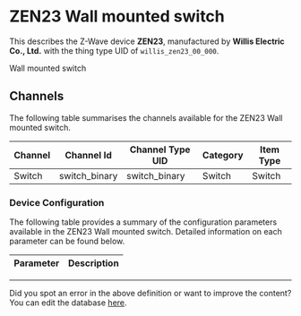 
# ZEN23 Wall mounted switch

This describes the Z-Wave device **ZEN23**, manufactured by **Willis Electric Co., Ltd.** with the thing type UID of ```willis_zen23_00_000```. 

Wall mounted switch

## Channels
The following table summarises the channels available for the ZEN23 Wall mounted switch.

| Channel | Channel Id | Channel Type UID | Category | Item Type |
|---------|------------|------------------|----------|-----------|
| Switch | switch_binary | switch_binary | Switch | Switch |




### Device Configuration
The following table provides a summary of the configuration parameters available in the ZEN23 Wall mounted switch.
Detailed information on each parameter can be found below.

| Parameter   | Description |
|-------------|-------------|




---

Did you spot an error in the above definition or want to improve the content?
You can edit the database [here](http://www.cd-jackson.com/index.php/zwave/zwave-device-database/zwave-device-list/devicesummary/539).

